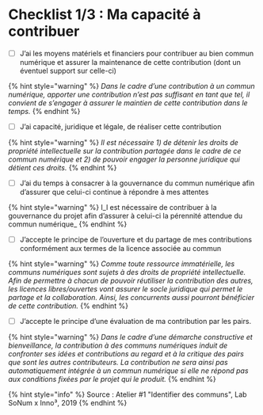 # Checklist 1/3 : Ma capacité à contribuer

* [ ] J’ai les moyens matériels et financiers pour contribuer au bien commun numérique et assurer la maintenance de cette contribution \(dont un éventuel support sur celle-ci\) 

{% hint style="warning" %}
_Dans le cadre d’une contribution à un commun numérique, apporter une contribution n’est pas suffisant en tant que tel, il convient de s’engager à assurer le maintien de cette contribution dans le temps._
{% endhint %}

* [ ] J’ai capacité, juridique et légale, de réaliser cette contribution 

{% hint style="warning" %}
_Il est nécessaire 1\) de détenir les droits de propriété intellectuelle sur la contribution partagée dans le cadre de ce commun numérique et 2\) de pouvoir engager la personne juridique qui détient ces droits._
{% endhint %}

* [ ] J’ai du temps à consacrer à la gouvernance du commun numérique afin d’assurer que celui-ci continue à répondre à mes attentes 

{% hint style="warning" %}
I_l est nécessaire de contribuer à la gouvernance du projet afin d’assurer à celui-ci la pérennité attendue du commun numérique_
{% endhint %}

* [ ] J’accepte le principe de l’ouverture et du partage de mes contributions conformément aux termes de la licence associée au commun 

{% hint style="warning" %}
_Comme toute ressource immatérielle, les communs numériques sont sujets à des droits de propriété intellectuelle. Afin de permettre à chacun de pouvoir réutiliser la contribution des autres, les licences libres/ouvertes vont assurer le socle juridique qui permet le partage et la collaboration. Ainsi, les concurrents aussi pourront bénéficier de cette contribution._
{% endhint %}

* [ ] J’accepte le principe d’une évaluation de ma contribution par les pairs. 

{% hint style="warning" %}
_Dans le cadre d’une démarche constructive et bienveillance, la contribution à des communs numériques induit de confronter ses idées et contributions au regard et à la critique des pairs que sont les autres contributeurs. La contribution ne sera ainsi pas automatiquement intégrée à un commun numérique si elle ne répond pas aux conditions fixées par le projet qui le produit._
{% endhint %}

{% hint style="info" %}
Source : Atelier \#1 "Identifier des communs", Lab SoNum x Inno³, 2019
{% endhint %}

